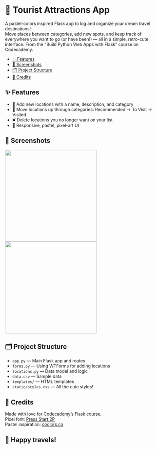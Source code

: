 # 🌸 Tourist Attractions App

A pastel-colors inspired Flask app to log and organize your dream travel destinations!  
Move places between categories, add new spots, and keep track of everywhere you want to go (or have been!) — all in a simple, retro-cute interface.
From the "Build Python Web Apps with Flask" course on Codecademy.

- [✨ Features](#✨-features)  
- [📸 Screenshots](#📸-screenshots)  
- [🗂️ Project Structure](#🗂️-project-structure)  
- [💖 Credits](#💖-credits)

## ✨ Features

- 📝 Add new locations with a name, description, and category
- 🔄 Move locations up through categories: Recommended → To Visit → Visited
- ❌ Delete locations you no longer want on your list
- 🌈 Responsive, pastel, pixel-art UI

## 📸 Screenshots
<img src="https://github.com/user-attachments/assets/2fb2cdb9-7711-4161-a402-4824dd87a63b" width="300"/> <img src="https://github.com/user-attachments/assets/a3428b10-d2b3-4c1c-8316-70ca3f8f047f" width="300"/>

## 🗂️ Project Structure

- `app.py` — Main Flask app and routes
- `forms.py` — Using WTForms for adding locations
- `locations.py` — Data model and logic
- `data.csv` — Sample data
- `templates/` — HTML templates
- `static/styles.css` — All the cute styles!

## 💖 Credits

Made with love for Codecademy’s Flask course.  
Pixel font: [Press Start 2P](https://fonts.google.com/specimen/Press+Start+2P)  
Pastel inspiration: [coolors.co](https://coolors.co/)

## 🧳 Happy travels!
